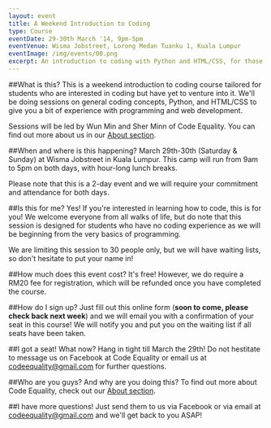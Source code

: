 ```yaml
---
layout: event
title: A Weekend Introduction to Coding
type: Course
eventDate: 29-30th March '14, 9pm-5pm
eventVenue: Wisma Jobstreet, Lorong Medan Tuanku 1, Kuala Lumpur 
eventImage: /img/events/00.png
excerpt: An introduction to coding with Python and HTML/CSS, for those who are curious
---
```

##What is this?
This is a weekend introduction to coding course tailored for students who are interested in coding but have yet to venture into it. We'll be doing sessions on general coding concepts, Python, and HTML/CSS to give you a bit of experience with programming and web development.

Sessions will be led by Wun Min and Sher Minn of Code Equality. You can find out more about us in our <a href="http://codeequality.org/index.html#about">About section</a>.

##When and where is this happening?
March 29th-30th (Saturday & Sunday) at Wisma Jobstreet in Kuala Lumpur. This camp will run from 9am to 5pm on both days, with hour-long lunch breaks.

Please note that this is a 2-day event and we will require your commitment and attendance for both days.


##Is this for me?
Yes! If you're interested in learning how to code, this is for you! We welcome everyone from all walks of life, but do note that this session is designed for students who have no coding experience as we will be beginning from the very basics of programming.

We are limiting this session to 30 people only, but we will have waiting lists, so don't hesitate to put your name in! 

##How much does this event cost?
It's free! However, we do require a RM20 fee for registration, which will be refunded once you have completed the course.

##How do I sign up?
Just fill out this online form (<strong>soon to come, please check back next week</strong>) and we will email you with a confirmation of your seat in this course! We will notify you and put you on the waiting list if all seats have been taken.

##I got a seat! What now?
Hang in tight till March the 29th! Do not hestitate to message us on Facebook at Code Equality or email us at <a href="mailto:codeequality@gmail.com">codeequality@gmail.com</a> for further questions.

##Who are you guys? And why are you doing this?
To find out more about Code Equality, check out our <a href="http://codeequality.org/index.html#about">About section</a>.

##I have more questions!
Just send them to us via Facebook or via email at <a href="mailto:codeequality@gmail.com">codeequality@gmail.com</a> and we'll get back to you ASAP!
